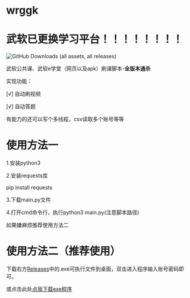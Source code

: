 # wrggk
# 武软已更换学习平台！！！！！！！！
![GitHub Downloads (all assets, all releases)](https://img.shields.io/github/downloads/YEwu4/wrggk/total)


武软公共课、武软e学堂（网页以及apk）刷课脚本-**全版本通杀**

实现功能：

[√] 自动刷视频

[√] 自动答题

有能力的还可以写个多线程，csv读取多个账号等等

# 使用方法一
1.安装python3 

2.安装requests库

pip install requests

3.下载main.py文件

4.打开cmd命令行，执行python3 main.py(注意脚本路径)

如果嫌麻烦推荐使用方法二

# 使用方法二（推荐使用）

下载右方[Releases](https://github.com/YEwu4/wrggk/releases)中的.exe可执行文件到桌面，双击进入程序输入账号密码即可。

或点击此处[点我下载exe程序](https://github.com/YEwu4/wrggk/releases/download/v1.0.0/wrggkwhvcse.exe)
